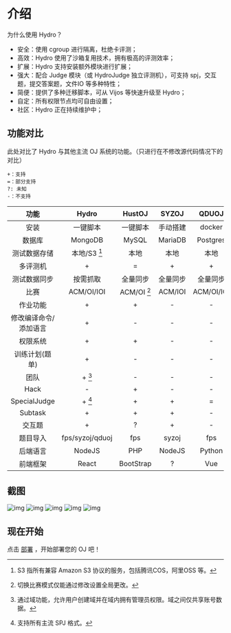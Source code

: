 # 介绍

为什么使用 Hydro？

- 安全：使用 cgroup 进行隔离，杜绝卡评测；
- 高效：Hydro 使用了沙箱复用技术，拥有极高的评测效率；
- 扩展：Hydro 支持安装额外模块进行扩展；
- 强大：配合 Judge 模块（或 HydroJudge 独立评测机），可支持 spj，交互题，提交答案题，文件IO 等多种特性；
- 简便：提供了多种迁移脚本，可从 Vijos 等快速升级至 Hydro；
- 自定：所有权限节点均可自由设置；
- 社区：Hydro 正在持续维护中；

## 功能对比

此处对比了 Hydro 与其他主流 OJ 系统的功能。（只进行在不修改源代码情况下的对比）  

```
+：支持
=：部分支持
?: 未知
-：不支持
```

|         功能          |      Hydro      |   HustOJ    |  SYZOJ   |   QDUOJ    |  Vijos   |
| :-------------------: | :-------------: | :---------: | :------: | :--------: | :------: |
|         安装          |    一键脚本     |  一键脚本   | 手动搭建 |   docker   |  docker  |
|        数据库         |     MongoDB     |    MySQL    | MariaDB  |  Postgres  | MongoDB  |
|     测试数据存储      |  本地/S3 [^1]   |    本地     |   本地   |    本地    |  数据库  |
|       多评测机        |        +        |      =      |    +     |     +      |    +     |
|     测试数据同步      |    按需抓取     |  全量同步   | 全量同步 |  全量同步  | 按需抓取 |
|         比赛          |   ACM/OI/IOI    | ACM/OI [^2] | ACM/IOI  | ACM/OI/IOI |  ACM/OI  |
|       作业功能        |        +        |      +      |    -     |     -      |    -     |
| 修改编译命令/添加语言 |        +        |      -      |    -     |     -      |    +     |
|       权限系统        |        +        |      +      |    -     |     -      |    +     |
|    训练计划(题单)     |        +        |      -      |    -     |     -      |    +     |
|         团队          |     + [^3]      |      -      |    -     |     -      |    +     |
|         Hack          |        -        |      +      |    -     |     -      |    -     |
|     SpecialJudge      |     + [^4]      |      +      |    +     |     =      |    -     |
|        Subtask        |        +        |      +      |    +     |     -      |    -     |
|        交互题         |        +        |      ?      |    +     |     -      |    -     |
|       题目导入        | fps/syzoj/qduoj |     fps     |  syzoj   |    fps     |    -     |
|       后端语言        |     NodeJS      |     PHP     |  NodeJS  |   Python   |  Python  |
|       前端框架        |      React      |  BootStrap  |    ?     |    Vue     |  React   |

[^1]: S3 指所有兼容 Amazon S3 协议的服务，包括腾讯COS，阿里OSS 等。  
[^2]: 切换比赛模式仅能通过修改设置全局更改。  
[^3]: 通过域功能，允许用户创建域并在域内拥有管理员权限。域之间仅共享账号数据。  
[^4]: 支持所有主流 SPJ 格式。  

## 截图

![img](https://img-kysic-1258722770.file.myqcloud.com/d809e8940ed760213db53d4ab018ab78/cac1fb769c20c.png)
![img](https://img-kysic-1258722770.file.myqcloud.com/16da058b22dacc9cb173f43001d59ac6/754b27554352c.png)
![img](https://img-kysic-1258722770.file.myqcloud.com/e2f843260324924ccf35f48579bcf7c6/c9929a5c07519.png)
![img](https://img-kysic-1258722770.file.myqcloud.com/5731d0c9b0872f3514467cb9bd9af3dd/c41e401d395dc.png)
![img](https://img-kysic-1258722770.file.myqcloud.com/16da058b22dacc9cb173f43001d59ac6/754b27554352c.png)

## 现在开始

点击 [部署](/install/) ，开始部署您的 OJ 吧！
